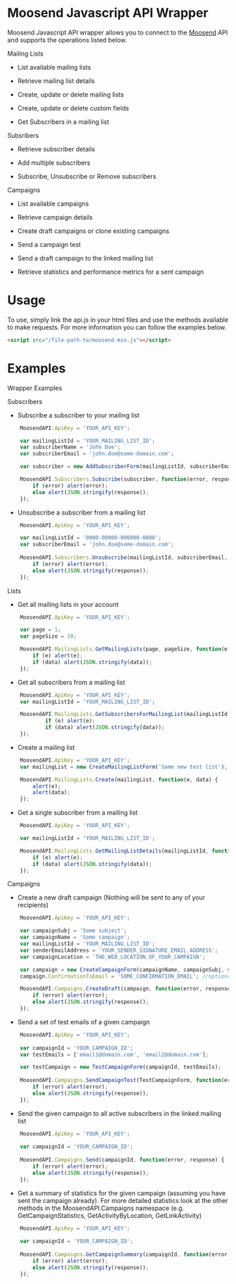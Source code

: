 Moosend Javascript API Wrapper
=======

Moosend Javascript API wrapper allows you to connect to the [Moosend](http://www.moosend.com) API and supports the operations listed below.

Mailing Lists

- List available mailing lists

- Retrieve mailing list details

- Create, update or delete mailing lists

- Create, update or delete custom fields

- Get Subscribers in a mailing list

Subsribers

- Retrieve subscriber details

- Add multiple subscribers

- Subscribe, Unsubscribe or Remove subscribers

Campaigns 

- List available campaigns

- Retrieve campaign details

- Create draft campaigns or clone existing campaigns

- Send a campaign test

- Send a draft campaign to the linked mailing list

- Retrieve statistics and performance metrics for a sent campaign



Usage
=======

To use, simply link the api.js in your html files and use the methods available to make requests. For more information you can follow the examples below.

```html
<script src="/file-path-to/moosend-min.js"></script>
```

Examples
=======

Wrapper Examples

Subscribers

- Subscribe a subscriber to your mailing list

```javascript
	MoosendAPI.ApiKey = 'YOUR_API_KEY';

	var mailingListId = 'YOUR_MAILING_LIST_ID';
	var subscriberName = 'John Doe';
	var subscriberEmail = 'john.doe@some-domain.com';

	var subscriber = new AddSubscriberForm(mailingListId, subscriberEmail, subscriberName);

	MoosendAPI.Subscribers.Subscribe(subscriber, function(error, response) {
		if (error) alert(error);
		else alert(JSON.stringify(response));
	});
```

- Unsubscribe a subscriber from a mailing list

```javascript
	MoosendAPI.ApiKey = 'YOUR_API_KEY';

	var mailingListId = '0000-00000-000000-0000';
	var subscriberEmail = 'john.doe@some-domain.com';
	
	MoosendAPI.Subscribers.Unsubscribe(mailingListId, subscriberEmail, function(error, response) {
		if (error) alert(error);
		else alert(JSON.stringify(response));
	});
```

Lists

- Get all mailing lists in your account

```javascript
	MoosendAPI.ApiKey = 'YOUR_API_KEY';

	var page = 1;
	var pageSize = 10;

	MoosendAPI.MailingLists.GetMailingLists(page, pageSize, function(e, data) {
		if (e) alert(e);
		if (data) alert(JSON.stringify(data));
	});
```

- Get all subscribers from a mailing list

```javascript
	MoosendAPI.ApiKey = 'YOUR_API_KEY';
	var mailingListId = 'YOUR_MAILING_LIST_ID';

	MoosendAPI.MailingLists.GetSubscribersForMailingList(mailingListId, 'Subscribed', function(e, data) {
			if (e) alert(e);
			if (data) alert(JSON.stringify(data));
	});
```

- Create a mailing list

```javascript
	MoosendAPI.ApiKey = 'YOUR_API_KEY';
	var mailingList = new CreateMailingListForm('Some new test list');

	MoosendAPI.MailingLists.Create(mailingList, function(e, data) {
		alert(e);
		alert(data);
	});
```

- Get a single subscriber from a mailing list

```javascript
	MoosendAPI.ApiKey = 'YOUR_API_KEY';

	var mailingListId = 'YOUR_MAILING_LIST_ID';

	MoosendAPI.MailingLists.GetMailingListDetails(mailingListId, function(e, data) {
		if (e) alert(e);
		if (data) alert(JSON.stringify(data));
	});
```


Campaigns

- Create a new draft campaign (Nothing will be sent to any of your recipients)

```javascript
	MoosendAPI.ApiKey = 'YOUR_API_KEY';

	var campaignSubj = 'Some subject';
	var campaignName = 'Some campaign';
	var mailingListId = 'YOUR_MAILING_LIST_ID';
	var senderEmailAddress = 'YOUR_SENDER_SIGNATURE_EMAIL_ADDRESS';
	var campaignLocation = 'THE_WEB_LOCATION_OF_YOUR_CAMPAIGN';

	var campaign = new CreateCampaignForm(campaignName, campaignSubj, senderEmailAddress, mailingListId, campaignLocation);
	campaign.ConfirmationToEmail = 'SOME_CONFIRMATION_EMAIL'; //optional

	MoosendAPI.Campaigns.CreateDraft(campaign, function(error, response) {
		if (error) alert(error);
		else alert(JSON.stringify(response));
	});
```

- Send a set of test emails of a given campaign

```javascript
	MoosendAPI.ApiKey = 'YOUR_API_KEY';
		
	var campaignId = 'YOUR_CAMPAIGN_ID';
	var testEmails = ['email1@domain.com', 'email2@domain.com'];

	var testCampaign = new TestCampaignForm(campaignId, testEmails);
	
	MoosendAPI.Campaigns.SendCampaignTest(TestCampaignForm, function(error, response) {
		if (error) alert(error);
		else alert(JSON.stringify(response));
	});
```

- Send the given campaign to all active subscribers in the linked mailing list

```javascript
	MoosendAPI.ApiKey = 'YOUR_API_KEY';
		
	var campaignId = 'YOUR_CAMPAIGN_ID';
	
	MoosendAPI.Campaigns.Send(campaignId, function(error, response) {
		if (error) alert(error);
		else alert(JSON.stringify(response));
	});
```

- Get a summary of statistics for the given campaign (assuming you have sent the campaign already). For more detailed statistics look at the other methods in the MoosendAPI.Campaigns namespace (e.g. GetCampaignStatistics, GetActivityByLocation, GetLinkActivity)

```javascript
	MoosendAPI.ApiKey = 'YOUR_API_KEY';
		
	var campaignId = 'YOUR_CAMPAIGN_ID';
	
	MoosendAPI.Campaigns.GetCampaignSummary(campaignId, function(error, response) {
		if (error) alert(error);
		else alert(JSON.stringify(response));
	});
```
